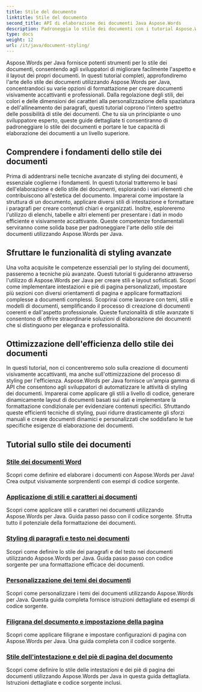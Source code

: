 ```yaml
---
title: Stile del documento
linktitle: Stile del documento
second_title: API di elaborazione dei documenti Java Aspose.Words
description: Padroneggia lo stile dei documenti con i tutorial Aspose.Words per Java. Impara tecniche di formattazione avanzate per documenti visivamente accattivanti ed efficienti.
type: docs
weight: 12
url: /it/java/document-styling/
---
```


Aspose.Words per Java fornisce potenti strumenti per lo stile dei documenti, consentendo agli sviluppatori di migliorare facilmente l'aspetto e il layout dei propri documenti. In questi tutorial completi, approfondiremo l'arte dello stile dei documenti utilizzando Aspose.Words per Java, concentrandoci su varie opzioni di formattazione per creare documenti visivamente accattivanti e professionali. Dalla regolazione degli stili, dei colori e delle dimensioni dei caratteri alla personalizzazione della spaziatura e dell'allineamento dei paragrafi, questi tutorial coprono l'intero spettro delle possibilità di stile dei documenti. Che tu sia un principiante o uno sviluppatore esperto, queste guide dettagliate ti consentiranno di padroneggiare lo stile dei documenti e portare le tue capacità di elaborazione dei documenti a un livello superiore.

## Comprendere i fondamenti dello stile dei documenti

Prima di addentrarsi nelle tecniche avanzate di styling dei documenti, è essenziale coglierne i fondamenti. In questi tutorial tratteremo le basi dell'elaborazione e dello stile dei documenti, esplorando i vari elementi che contribuiscono all'estetica del documento. Imparerai come impostare la struttura di un documento, applicare diversi stili di intestazione e formattare i paragrafi per creare contenuti chiari e organizzati. Inoltre, esploreremo l'utilizzo di elenchi, tabelle e altri elementi per presentare i dati in modo efficiente e visivamente accattivante. Queste competenze fondamentali serviranno come solida base per padroneggiare l'arte dello stile dei documenti utilizzando Aspose.Words per Java.

## Sfruttare le funzionalità di styling avanzate

Una volta acquisite le competenze essenziali per lo styling dei documenti, passeremo a tecniche più avanzate. Questi tutorial ti guideranno attraverso l'utilizzo di Aspose.Words per Java per creare stili e layout sofisticati. Scopri come implementare intestazioni e piè di pagina personalizzati, impostare più sezioni con diversi orientamenti di pagina e applicare formattazioni complesse a documenti complessi. Scoprirai come lavorare con temi, stili e modelli di documenti, semplificando il processo di creazione di documenti coerenti e dall'aspetto professionale. Queste funzionalità di stile avanzate ti consentono di offrire straordinarie soluzioni di elaborazione dei documenti che si distinguono per eleganza e professionalità.

## Ottimizzazione dell'efficienza dello stile dei documenti

In questi tutorial, non ci concentreremo solo sulla creazione di documenti visivamente accattivanti, ma anche sull'ottimizzazione del processo di styling per l'efficienza. Aspose.Words per Java fornisce un'ampia gamma di API che consentono agli sviluppatori di automatizzare le attività di styling dei documenti. Imparerai come applicare gli stili a livello di codice, generare dinamicamente layout di documenti basati sui dati e implementare la formattazione condizionale per evidenziare contenuti specifici. Sfruttando queste efficienti tecniche di styling, puoi ridurre drasticamente gli sforzi manuali e creare documenti dinamici e personalizzati che soddisfano le tue specifiche esigenze di elaborazione dei documenti.

## Tutorial sullo stile dei documenti
### [Stile dei documenti Word](./word-document-styling/)
Scopri come definire ed elaborare i documenti con Aspose.Words per Java! Crea output visivamente sorprendenti con esempi di codice sorgente. 
### [Applicazione di stili e caratteri ai documenti](./applying-styles-fonts/)
Scopri come applicare stili e caratteri nei documenti utilizzando Aspose.Words per Java. Guida passo passo con il codice sorgente. Sfrutta tutto il potenziale della formattazione dei documenti.
### [Styling di paragrafi e testo nei documenti](./styling-paragraphs-text/)
Scopri come definire lo stile dei paragrafi e del testo nei documenti utilizzando Aspose.Words per Java. Guida passo passo con codice sorgente per una formattazione efficace dei documenti.
### [Personalizzazione dei temi dei documenti](./customizing-document-themes/)
Scopri come personalizzare i temi dei documenti utilizzando Aspose.Words per Java. Questa guida completa fornisce istruzioni dettagliate ed esempi di codice sorgente.
### [Filigrana del documento e impostazione della pagina](./document-watermarking-page-setup/)
Scopri come applicare filigrane e impostare configurazioni di pagina con Aspose.Words per Java. Una guida completa con il codice sorgente.
### [Stile dell'intestazione e del piè di pagina del documento](./document-header-footer-styling/)
Scopri come definire lo stile delle intestazioni e dei piè di pagina dei documenti utilizzando Aspose.Words per Java in questa guida dettagliata. Istruzioni dettagliate e codice sorgente inclusi.